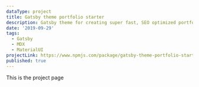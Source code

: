 ```yaml
---
dataType: project
title: Gatsby theme portfolio starter
description: Gatsby theme for creating super fast, SEO optimized portfolio powered by MDX and Material UI
date: '2019-09-29'
tags:
  - Gatsby
  - MDX
  - MaterialUI
projectLink: https://www.npmjs.com/package/gatsby-theme-portfolio-starter
published: true
---
```


This is the project page
